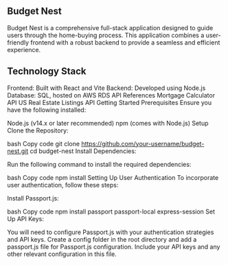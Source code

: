 ## Budget Nest
Budget Nest is a comprehensive full-stack application designed to guide users through the home-buying process. This application combines a user-friendly frontend with a robust backend to provide a seamless and efficient experience.

## Technology Stack
Frontend: Built with React and Vite
Backend: Developed using Node.js
Database: SQL, hosted on AWS RDS
API References
Mortgage Calculator API
US Real Estate Listings API
Getting Started
Prerequisites
Ensure you have the following installed:

Node.js (v14.x or later recommended)
npm (comes with Node.js)
Setup
Clone the Repository:

bash
Copy code
git clone https://github.com/your-username/budget-nest.git
cd budget-nest
Install Dependencies:

Run the following command to install the required dependencies:

bash
Copy code
npm install
Setting Up User Authentication
To incorporate user authentication, follow these steps:

Install Passport.js:

bash
Copy code
npm install passport passport-local express-session
Set Up API Keys:

You will need to configure Passport.js with your authentication strategies and API keys. Create a config folder in the root directory and add a passport.js file for Passport.js configuration. Include your API keys and any other relevant configuration in this file.
